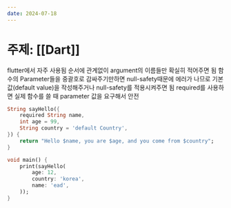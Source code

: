 ```yaml
---
date: 2024-07-18
---
```

# 주제: [[Dart]]
flutter에서 자주 사용됨
순서에 관계없이 argument의 이름들만 확실히 적어주면 됨
함수의 Parameter들을 중괄호로 감싸주기만하면 null-safety때문에 에러가 나므로 기본값(default value)을 작성해주거나 null-safety를 적용시켜주면 됨
required를 사용하면 실제 함수를 쓸 때 parameter 값을 요구해서 안전
```dart
String sayHello({
	required String name,
	int age = 99,
	String country = 'default Country',
}) {
	return "Hello $name, you are $age, and you come from $country";
}

void main() {
	print(sayHello(
		age: 12,
		country: 'korea',
		name: 'ead',
	));
}
```
